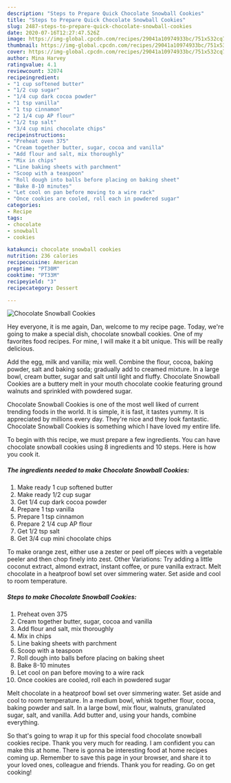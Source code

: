 ```yaml
---
description: "Steps to Prepare Quick Chocolate Snowball Cookies"
title: "Steps to Prepare Quick Chocolate Snowball Cookies"
slug: 2487-steps-to-prepare-quick-chocolate-snowball-cookies
date: 2020-07-16T12:27:47.526Z
image: https://img-global.cpcdn.com/recipes/29041a10974933bc/751x532cq70/chocolate-snowball-cookies-recipe-main-photo.jpg
thumbnail: https://img-global.cpcdn.com/recipes/29041a10974933bc/751x532cq70/chocolate-snowball-cookies-recipe-main-photo.jpg
cover: https://img-global.cpcdn.com/recipes/29041a10974933bc/751x532cq70/chocolate-snowball-cookies-recipe-main-photo.jpg
author: Mina Harvey
ratingvalue: 4.1
reviewcount: 32074
recipeingredient:
- "1 cup softened butter"
- "1/2 cup sugar"
- "1/4 cup dark cocoa powder"
- "1 tsp vanilla"
- "1 tsp cinnamon"
- "2 1/4 cup AP flour"
- "1/2 tsp salt"
- "3/4 cup mini chocolate chips"
recipeinstructions:
- "Preheat oven 375"
- "Cream together butter, sugar, cocoa and vanilla"
- "Add flour and salt, mix thoroughly"
- "Mix in chips"
- "Line baking sheets with parchment"
- "Scoop with a teaspoon"
- "Roll dough into balls before placing on baking sheet"
- "Bake 8-10 minutes"
- "Let cool on pan before moving to a wire rack"
- "Once cookies are cooled, roll each in powdered sugar"
categories:
- Recipe
tags:
- chocolate
- snowball
- cookies

katakunci: chocolate snowball cookies 
nutrition: 236 calories
recipecuisine: American
preptime: "PT30M"
cooktime: "PT33M"
recipeyield: "3"
recipecategory: Dessert

---
```



![Chocolate Snowball Cookies](https://img-global.cpcdn.com/recipes/29041a10974933bc/751x532cq70/chocolate-snowball-cookies-recipe-main-photo.jpg)

Hey everyone, it is me again, Dan, welcome to my recipe page. Today, we're going to make a special dish, chocolate snowball cookies. One of my favorites food recipes. For mine, I will make it a bit unique. This will be really delicious.

Add the egg, milk and vanilla; mix well. Combine the flour, cocoa, baking powder, salt and baking soda; gradually add to creamed mixture. In a large bowl, cream butter, sugar and salt until light and fluffy. Chocolate Snowball Cookies are a buttery melt in your mouth chocolate cookie featuring ground walnuts and sprinkled with powdered sugar.

Chocolate Snowball Cookies is one of the most well liked of current trending foods in the world. It is simple, it is fast, it tastes yummy. It is appreciated by millions every day. They're nice and they look fantastic. Chocolate Snowball Cookies is something which I have loved my entire life.


To begin with this recipe, we must prepare a few ingredients. You can have chocolate snowball cookies using 8 ingredients and 10 steps. Here is how you cook it.

<!--inarticleads1-->

##### The ingredients needed to make Chocolate Snowball Cookies:

1. Make ready 1 cup softened butter
1. Make ready 1/2 cup sugar
1. Get 1/4 cup dark cocoa powder
1. Prepare 1 tsp vanilla
1. Prepare 1 tsp cinnamon
1. Prepare 2 1/4 cup AP flour
1. Get 1/2 tsp salt
1. Get 3/4 cup mini chocolate chips


To make orange zest, either use a zester or peel off pieces with a vegetable peeler and then chop finely into zest. Other Variations: Try adding a little coconut extract, almond extract, instant coffee, or pure vanilla extract. Melt chocolate in a heatproof bowl set over simmering water. Set aside and cool to room temperature. 

<!--inarticleads2-->

##### Steps to make Chocolate Snowball Cookies:

1. Preheat oven 375
1. Cream together butter, sugar, cocoa and vanilla
1. Add flour and salt, mix thoroughly
1. Mix in chips
1. Line baking sheets with parchment
1. Scoop with a teaspoon
1. Roll dough into balls before placing on baking sheet
1. Bake 8-10 minutes
1. Let cool on pan before moving to a wire rack
1. Once cookies are cooled, roll each in powdered sugar


Melt chocolate in a heatproof bowl set over simmering water. Set aside and cool to room temperature. In a medium bowl, whisk together flour, cocoa, baking powder and salt. In a large bowl, mix flour, walnuts, granulated sugar, salt, and vanilla. Add butter and, using your hands, combine everything. 

So that's going to wrap it up for this special food chocolate snowball cookies recipe. Thank you very much for reading. I am confident you can make this at home. There is gonna be interesting food at home recipes coming up. Remember to save this page in your browser, and share it to your loved ones, colleague and friends. Thank you for reading. Go on get cooking!
